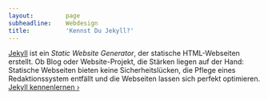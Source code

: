 ```yaml
---
layout:         page
subheadline:    Webdesign
title:          'Kennst Du Jekyll?'
---
```

<a href="http://magazin.phlow.de/jekyll/was-ist-jekyll/">Jekyll</a> ist ein <em>Static Website Generator</em>, der statische HTML-Webseiten erstellt. Ob Blog oder Website-Projekt, die Stärken liegen auf der Hand: Statische Webseiten bieten keine Sicherheitslücken, die Pflege eines Redaktionssystem entfällt und die Webseiten lassen sich perfekt optimieren. <a href="http://magazin.phlow.de/jekyll/was-ist-jekyll/">Jekyll kennenlernen ›</a>